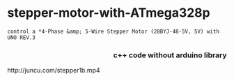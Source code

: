 # stepper-motor-with-ATmega328p

	control a *4-Phase &amp; 5-Wire Stepper Motor (28BYJ-48-5V, 5V) with UNO REV.3

 <H3><div style="text-align:right",color="red">c++ code without arduino library</div></H3>
http://juncu.com/stepper1b.mp4
